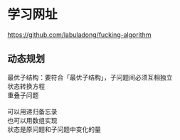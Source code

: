 # 学习网址
https://github.com/labuladong/fucking-algorithm


## 动态规划

最优子结构：要符合「最优子结构」，子问题间必须互相独立 <br>
状态转换方程 <br>
重叠子问题 <br>
<br>
可以用递归备忘录 <br>
也可以用数组实现 <br>
状态是原问题和子问题中变化的量

